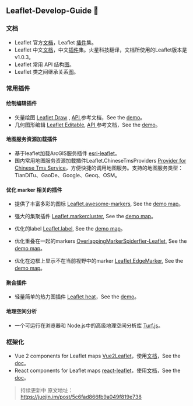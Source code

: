 ## Leaflet-Develop-Guide 🍃

### 文档

- Leaflet 官方[文档](https://leafletjs.com/index.html)，Leaflet [插件](https://leafletjs.com/plugins.html)集。
- Leaflet 中文[文档](http://leaflet.marsgis.cn/go.html?id=13)，中文[插件](http://leaflet.marsgis.cn/go.html?id=14)集。火星科技翻译，文档所使用的Leaflet版本是 v1.0.3。
- Leaflet 常用 API 结构[图](https://github.com/liuvigongzuoshi/Leaflet_Demo/blob/master/tree/Leaflet%20API.png)。
- Leaflet 类之间继承关系[图](http://leaflet.marsgis.cn/forleaflet/examples/extending/class-diagram.html)。

### 常用插件

#### 绘制编辑插件

- 矢量绘图 [Leaflet Draw](https://github.com/Leaflet/Leaflet.draw) , [API ](https://leaflet.github.io/Leaflet.draw/docs/leaflet-draw-latest.html) 参考文档，See the [demo](https://leaflet.github.io/Leaflet.draw/docs/examples-0.7.x/full.html)。
- 几何图形编辑 [Leaflet Editable](https://github.com/Leaflet/Leaflet.Editable), [API ](http://leaflet.github.io/Leaflet.Editable/doc/api.html) 参考文档，See the [demo](http://leaflet.github.io/Leaflet.Editable/example/index.html)。

#### 地图服务资源加载插件
- 基于leaflet加载ArcGIS服务插件 [esri-leaflet](http://leaflet.marsgis.cn/forleaflet/plugins/esri-leaflet/api-reference/index.html)。
- 国内常用地图服务资源加载插件Leaflet.ChineseTmsProviders [Provider for Chinese Tms Service](https://github.com/htoooth/Leaflet.ChineseTmsProviders)，方便快捷的调用地图服务。支持的地图服务类型：TianDiTu、GaoDe、Google、Geoq、OSM。

#### 优化 marker 相关的插件
- 提供了丰富多彩的图标 [Leaflet.awesome-markers](https://github.com/lvoogdt/Leaflet.awesome-markers), See the [demo map](http://jsfiddle.net/VPzu4/92/)。

- 强大的集聚插件 [Leaflet.markercluster](https://github.com/Leaflet/Leaflet.markercluster), See the [demo map](https://leaflet.github.io/Leaflet.markercluster/example/marker-clustering-realworld.388.html)。

- 优化的label [Leaflet.label](https://github.com/Leaflet/Leaflet.label), See the [demo map](http://leaflet.github.io/Leaflet.label/)。

- 优化重叠在一起的markers [OverlappingMarkerSpiderfier-Leaflet](https://github.com/jawj/OverlappingMarkerSpiderfier-Leaflet), See the [demo map](http://jawj.github.io/OverlappingMarkerSpiderfier-Leaflet/demo.html)。

- 优化在边框上显示不在当前视野中的marker [Leaflet.EdgeMarker](https://github.com/ubergesundheit/Leaflet.EdgeMarker), See the [demo map](http://ubergesundheit.github.io/Leaflet.EdgeMarker/)。

#### 聚合插件

- 轻量简单的热力图插件 [Leaflet heat](https://github.com/Leaflet/Leaflet.heat)，See the [demo](http://leaflet.github.io/Leaflet.heat/demo/)。

#### 地理空间分析

- 一个可运行在浏览器和 Node.js中的高级地理空间分析库 [Turf.js](http://turfjs.org/)。

### 框架化

- Vue 2 components for Leaflet maps [Vue2Leaflet](https://github.com/KoRiGaN/Vue2Leaflet/)，使用[文档](https://korigan.github.io/Vue2Leaflet/#/)，See the [doc](https://korigan.github.io/Vue2Leaflet/#/)。
- React components for Leaflet maps [react-leaflet](https://github.com/PaulLeCam/react-leaflet)，使用[文档](https://react-leaflet.js.org/en/)，See the [doc](https://github.com/PaulLeCam/react-leaflet/tree/master/example)。

> 持续更新中  原文地址： https://juejin.im/post/5c6fad866fb9a049f819e738
